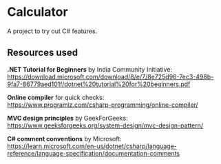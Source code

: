 # Calculator
A project to try out C# features.

## Resources used
**.NET Tutorial for Beginners** by India Community Initiative:  
https://download.microsoft.com/download/8/e/7/8e725d96-7ec3-498b-9fa7-86779aed101f/dotnet%20tutorial%20for%20beginners.pdf

**Online compiler** for quick checks:  
https://www.programiz.com/csharp-programming/online-compiler/

**MVC design principles** by GeekForGeeks:  
https://www.geeksforgeeks.org/system-design/mvc-design-pattern/

**C# comment conventions** by Microsoft:  
https://learn.microsoft.com/en-us/dotnet/csharp/language-reference/language-specification/documentation-comments
